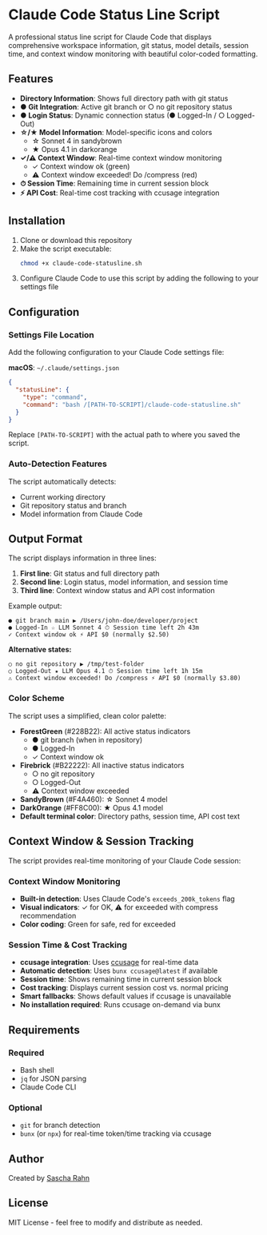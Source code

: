 # Claude Code Status Line Script

A professional status line script for Claude Code that displays comprehensive workspace information, git status, model details, session time, and context window monitoring with beautiful color-coded formatting.

## Features

- **Directory Information**: Shows full directory path with git status
- **● Git Integration**: Active git branch or ○ no git repository status  
- **● Login Status**: Dynamic connection status (● Logged-In / ○ Logged-Out)
- **☆/★ Model Information**: Model-specific icons and colors
  - ☆ Sonnet 4 in sandybrown
  - ★ Opus 4.1 in darkorange
- **✓/⚠ Context Window**: Real-time context window monitoring
  - ✓ Context window ok (green)
  - ⚠ Context window exceeded! Do /compress (red)
- **⏱ Session Time**: Remaining time in current session block
- **⚡ API Cost**: Real-time cost tracking with ccusage integration

## Installation

1. Clone or download this repository
2. Make the script executable:
   ```bash
   chmod +x claude-code-statusline.sh
   ```
3. Configure Claude Code to use this script by adding the following to your settings file

## Configuration

### Settings File Location

Add the following configuration to your Claude Code settings file:

**macOS**: `~/.claude/settings.json`

```json
{
  "statusLine": {
    "type": "command",
    "command": "bash /[PATH-TO-SCRIPT]/claude-code-statusline.sh"
  }
}
```

Replace `[PATH-TO-SCRIPT]` with the actual path to where you saved the script.

### Auto-Detection Features

The script automatically detects:
- Current working directory
- Git repository status and branch
- Model information from Claude Code

## Output Format

The script displays information in three lines:
1. **First line**: Git status and full directory path
2. **Second line**: Login status, model information, and session time
3. **Third line**: Context window status and API cost information

Example output:
```
● git branch main ▶ /Users/john-doe/developer/project
● Logged-In ☆ LLM Sonnet 4 ⏱ Session time left 2h 43m
✓ Context window ok ⚡ API $0 (normally $2.50)
```

**Alternative states:**
```
○ no git repository ▶ /tmp/test-folder
○ Logged-Out ★ LLM Opus 4.1 ⏱ Session time left 1h 15m
⚠ Context window exceeded! Do /compress ⚡ API $0 (normally $3.80)
```

### Color Scheme

The script uses a simplified, clean color palette:

- **ForestGreen** (#228B22): All active status indicators
  - ● git branch (when in repository)
  - ● Logged-In
  - ✓ Context window ok
- **Firebrick** (#B22222): All inactive status indicators
  - ○ no git repository
  - ○ Logged-Out  
  - ⚠ Context window exceeded
- **SandyBrown** (#F4A460): ☆ Sonnet 4 model
- **DarkOrange** (#FF8C00): ★ Opus 4.1 model
- **Default terminal color**: Directory paths, session time, API cost text

## Context Window & Session Tracking

The script provides real-time monitoring of your Claude Code session:

### Context Window Monitoring
- **Built-in detection**: Uses Claude Code's `exceeds_200k_tokens` flag
- **Visual indicators**: ✓ for OK, ⚠ for exceeded with compress recommendation
- **Color coding**: Green for safe, red for exceeded

### Session Time & Cost Tracking
- **ccusage integration**: Uses [ccusage](https://github.com/ryoppippi/ccusage) for real-time data
- **Automatic detection**: Uses `bunx ccusage@latest` if available
- **Session time**: Shows remaining time in current session block
- **Cost tracking**: Displays current session cost vs. normal pricing
- **Smart fallbacks**: Shows default values if ccusage is unavailable
- **No installation required**: Runs ccusage on-demand via bunx

## Requirements

### Required
- Bash shell
- `jq` for JSON parsing
- Claude Code CLI

### Optional
- `git` for branch detection
- `bunx` (or `npx`) for real-time token/time tracking via ccusage

## Author

Created by [Sascha Rahn](https://github.com/heysash)

## License

MIT License - feel free to modify and distribute as needed.